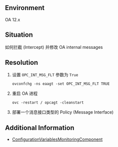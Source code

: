 ## Environment
OA 12.x

## Situation
如何拦截 (Intercept) 并修改 OA internal messages

## Resolution
1. 设置 `OPC_INT_MSG_FLT` 参数为 `True`
    ```shell
    ovconfchg -ns eaagt -set OPC_INT_MSG_FLT TRUE
    ```
2. 重启 OA 进程
    ```shell
    ovc -restart / opcagt -cleanstart
    ```
3. 部署一个消息接口类型的 Policy (Message Interface) 

## Additional Information
- [ConfigurationVariablesMonitoringComponent](https://docs.microfocus.com/itom/Operations_Agent:12.23/ConfigurationVariablesMonitoringComponent)
